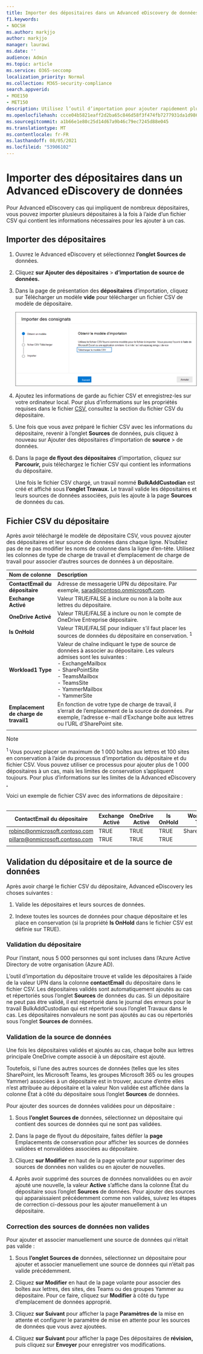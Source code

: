 ```yaml
---
title: Importer des dépositaires dans un Advanced eDiscovery de données
f1.keywords:
- NOCSH
ms.author: markjjo
author: markjjo
manager: laurawi
ms.date: ''
audience: Admin
ms.topic: article
ms.service: O365-seccomp
localization_priority: Normal
ms.collection: M365-security-compliance
search.appverid:
- MOE150
- MET150
description: Utilisez l’outil d’importation pour ajouter rapidement plusieurs dépositaires et leurs sources de données associées à un cas Advanced eDiscovery.
ms.openlocfilehash: ccce04b5821eaff2d2ba65c846d58f3f474fb7277931da1d986f7b7ebe8beccb
ms.sourcegitcommit: a1b66e1e80c25d14d67a9b46c79ec7245d88e045
ms.translationtype: MT
ms.contentlocale: fr-FR
ms.lasthandoff: 08/05/2021
ms.locfileid: "53906102"
---
```

# <a name="import-custodians-to-an-advanced-ediscovery-case"></a>Importer des dépositaires dans un Advanced eDiscovery de données

Pour Advanced eDiscovery cas qui impliquent de nombreux dépositaires, vous pouvez importer plusieurs dépositaires à la fois à l’aide d’un fichier CSV qui contient les informations nécessaires pour les ajouter à un cas.

## <a name="import-custodians"></a>Importer des dépositaires

1. Ouvrez le Advanced eDiscovery et sélectionnez **l’onglet Sources de** données.

2. Cliquez **sur Ajouter des dépositaires**  >  **d’importation de source de données.**

3. Dans la page de présentation des **dépositaires** d’importation, cliquez sur Télécharger un modèle **vide** pour télécharger un fichier CSV de modèle de dépositaire.

   ![Télécharger un modèle CSV à partir de la page de présentation des dépositaires d’importation](../media/ImportCustodians1.png)

4. Ajoutez les informations de garde au fichier CSV et enregistrez-les sur votre ordinateur local. Pour plus d’informations sur les propriétés requises dans le fichier [CSV,](#custodian-csv-file) consultez la section du fichier CSV du dépositaire.

5. Une fois que vous avez préparé le fichier CSV avec les informations du dépositaire, revenir à l’onglet **Sources** de données, puis cliquez à nouveau sur Ajouter des dépositaires d’importation de **source**  >   de données.

6. Dans la page **de flyout des dépositaires** d’importation, cliquez sur **Parcourir,** puis téléchargez le fichier CSV qui contient les informations du dépositaire.

   Une fois le fichier CSV chargé, un travail nommé **BulkAddCustodian** est créé et affiché sous **l’onglet Travaux.** Le travail valide les dépositaires et leurs sources de données associées, puis les ajoute à la page **Sources** de données du cas.

## <a name="custodian-csv-file"></a>Fichier CSV du dépositaire

Après avoir téléchargé le modèle de dépositaire CSV, vous pouvez ajouter des dépositaires et leur source de données dans chaque ligne. N’oubliez pas de ne pas modifier les noms de colonne dans la ligne d’en-tête. Utilisez les colonnes de type de charge de travail et d’emplacement de charge de travail pour associer d’autres sources de données à un dépositaire.

| Nom de colonne|Description|
|:------- |:------------------------------------------------------------|
|**ContactEmail du dépositaire**     |Adresse de messagerie UPN du dépositaire. Par exemple, sarad@contoso.onmicrosoft.com.           |
|**Exchange Activé** | Valeur TRUE/FALSE à inclure ou non à la boîte aux lettres du dépositaire.      |
|**OneDrive Activé** | Valeur TRUE/FALSE à inclure ou non le compte de OneDrive Entreprise dépositaire. |
|**Is OnHold**        | Valeur TRUE/FALSE pour indiquer s’il faut placer les sources de données du dépositaire en conservation. <sup>1</sup>     |
|**Workload1 Type**         |Valeur de chaîne indiquant le type de source de données à associer au dépositaire. Les valeurs admises sont les suivantes : <br/>- ExchangeMailbox<br/> - SharePointSite<br/>- TeamsMailbox<br/>- TeamsSite<br/> - YammerMailbox<br/>- YammerSite |
|**Emplacement de charge de travail1**     | En fonction de votre type de charge de travail, il s’errait de l’emplacement de la source de données. Par exemple, l’adresse e-mail d’Exchange boîte aux lettres ou l’URL d’SharePoint site. |
|||

> [!NOTE]
> <sup>1</sup> Vous pouvez placer un maximum de 1 000 boîtes aux lettres et 100 sites en conservation à l’aide du processus d’importation du dépositaire et du fichier CSV. Vous pouvez utiliser ce processus pour ajouter plus de 1 000 dépositaires à un cas, mais les limites de conservation s’appliquent toujours. Pour plus d’informations sur les limites de la Advanced eDiscovery [.](limits-ediscovery20.md#hold-limits)

Voici un exemple de fichier CSV avec des informations de dépositaire :<br/><br/>

|ContactEmail du dépositaire      | Exchange Activé | OneDrive Activé | Is OnHold | Workload1 Type | Emplacement de charge de travail1             |
| ----------------- | ---------------- | ---------------- | --------- | -------------- | ------------------------------ |
|robinc@onmicrosoft.contoso.com | TRUE             | TRUE             | TRUE      | SharePointSite | https://contoso.sharepoint.com |
|pillarp@onmicrosoft.contoso.com | TRUE             | TRUE             | TRUE      | |  |
||||||

## <a name="custodian-and-data-source-validation"></a>Validation du dépositaire et de la source de données

Après avoir chargé le fichier CSV du dépositaire, Advanced eDiscovery les choses suivantes :

1. Valide les dépositaires et leurs sources de données.

2. Indexe toutes les sources de données pour chaque dépositaire et les place en conservation (si la propriété **Is OnHold** dans le fichier CSV est définie sur TRUE).

### <a name="custodian-validation"></a>Validation du dépositaire

Pour l’instant, nous 5 000 personnes qui sont incluses dans l’Azure Active Directory de votre organisation (Azure AD).

L’outil d’importation du dépositaire trouve et valide les dépositaires à l’aide de la valeur UPN dans la colonne **contactEmail** du dépositaire dans le fichier CSV. Les dépositaires validés sont automatiquement ajoutés au cas et répertoriés sous l’onglet **Sources** de données du cas. Si un dépositaire ne peut pas être validé, il est répertorié dans le journal des erreurs  pour le travail BulkAddCustodian qui est répertorié sous l’onglet Travaux dans le cas. Les dépositaires nonvaleurs ne sont pas ajoutés au cas ou répertoriés sous l’onglet **Sources de** données.

### <a name="data-source-validation"></a>Validation de la source de données

Une fois les dépositaires validés et ajoutés au cas, chaque boîte aux lettres principale OneDrive compte associé à un dépositaire est ajouté.

Toutefois, si l’une des autres sources de données (telles que les sites SharePoint, les Microsoft Teams, les groupes Microsoft 365 ou les groupes Yammer) associées à  un dépositaire est in  trouver, aucune d’entre elles n’est attribuée au dépositaire et la valeur Non validée est affichée dans la colonne État à côté du dépositaire sous l’onglet **Sources** de données.

Pour ajouter des sources de données validées pour un dépositaire :

1. Sous **l’onglet Sources de** données, sélectionnez un dépositaire qui contient des sources de données qui ne sont pas validées.

2. Dans la page de flyout du dépositaire, faites défiler la **page** Emplacements de conservation pour afficher les sources de données validées et nonvalidées associées au dépositaire.

3. Cliquez **sur Modifier** en haut de la page volante pour supprimer des sources de données non valides ou en ajouter de nouvelles.

4. Après avoir supprimé des sources de données nonvalidées ou en  avoir ajouté une nouvelle, la valeur **Active** s’affiche dans la colonne État du dépositaire sous l’onglet **Sources** de données. Pour ajouter des sources qui apparaissaient précédemment comme non valides, suivez les étapes de correction ci-dessous pour les ajouter manuellement à un dépositaire.

### <a name="remediating-invalid-data-sources"></a>Correction des sources de données non valides

Pour ajouter et associer manuellement une source de données qui n’était pas valide :

1. Sous **l’onglet Sources de** données, sélectionnez un dépositaire pour ajouter et associer manuellement une source de données qui n’était pas valide précédemment.

2. Cliquez **sur Modifier** en haut de la page volante pour associer des boîtes aux lettres, des sites, des Teams ou des groupes Yammer au dépositaire. Pour ce faire, cliquez sur **Modifier** à côté du type d’emplacement de données approprié.

3. Cliquez **sur Suivant** pour afficher la page **Paramètres de** la mise en attente et configurer le paramètre de mise en attente pour les sources de données que vous avez ajoutées.

4. Cliquez **sur Suivant** pour afficher la page Des dépositaires de **révision,** puis cliquez sur **Envoyer** pour enregistrer vos modifications.
